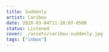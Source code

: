 ```yaml
---
title: Suddenly
artist: Caribou
date: 2020-03-04T11:20:07-0500
status: Listened
cover: ./assets/caribou-suddenly.jpg
tags: ["inbox"]
---
```

